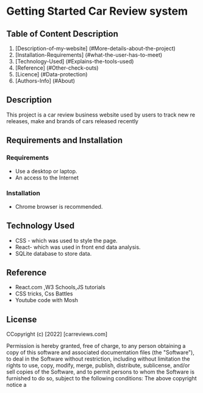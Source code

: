 # Getting Started Car Review system

## Table of Content Description

1. [Description-of-my-website] (#More-details-about-the-project)
2. [Installation-Requirements] (#what-the-user-has-to-meet)
3. [Technology-Used] (#Explains-the-tools-used)
4. [Reference] (#Other-check-outs)
5. [Licence] (#Data-protection)
6. [Authors-Info] (#About)

## Description

This project is a car review business website used by users to track new re
releases, make and brands of cars released recently

## Requirements and Installation

### Requirements

* Use a desktop or laptop.
* An access to the Internet

### Installation

* Chrome browser is recommended.

## Technology Used

* CSS - which was used to style the page.
* React- which was used in front end data analysis.
* SQLite database to store data.

## Reference

* React.com ,W3 Schools,JS tutorials
* CSS tricks, Css Battles
* Youtube code with Mosh

## License

CCopyright (c) [2022] [carreviews.com]

Permission is hereby granted, free of charge, to any person obtaining a copy of this software and associated documentation files (the "Software"), to deal in the Software without restriction, including without limitation the rights to use, copy, modify, merge, publish, distribute, sublicense, and/or sell copies of the Software, and to permit persons to whom the Software is furnished to do so, subject to the following conditions:
The above copyright notice a